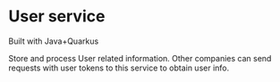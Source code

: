 # User service

Built with Java+Quarkus

Store and process User related information.
Other companies can send requests with user tokens to this service to obtain user info.